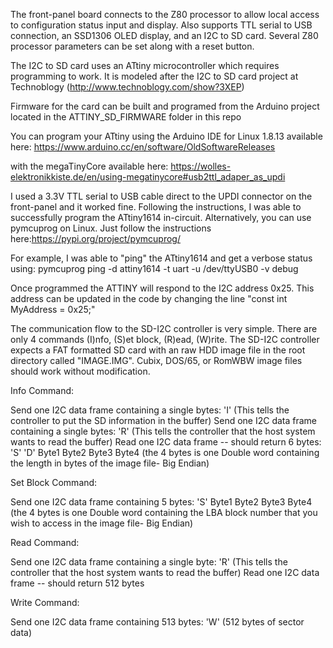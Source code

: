 The front-panel board connects to the Z80 processor to allow local access to configuration status input and display.  Also supports TTL serial to USB connection, an SSD1306 OLED display, and an I2C to SD card.  Several Z80 processor parameters can be set along with a reset button.

The I2C to SD card uses an ATtiny microcontroller which requires programming to work.  It is modeled after the I2C to SD card project at Technoblogy (http://www.technoblogy.com/show?3XEP)

Firmware for the card can be built and programed from the Arduino project located in the ATTINY_SD_FIRMWARE folder in this repo


You can program your ATtiny using the Arduino IDE for Linux 1.8.13 available here: https://www.arduino.cc/en/software/OldSoftwareReleases

with the megaTinyCore available here: https://wolles-elektronikkiste.de/en/using-megatinycore#usb2ttl_adaper_as_updi

I used a 3.3V TTL serial to USB cable direct to the UPDI connector on the front-panel and it worked fine. Following the instructions, I was able to successfully program the ATtiny1614 in-circuit. Alternatively, you can use pymcuprog on Linux.  Just follow the instructions here:https://pypi.org/project/pymcuprog/

For example, I was able to "ping" the ATtiny1614 and get a verbose status using: pymcuprog ping -d attiny1614 -t uart -u /dev/ttyUSB0 -v debug



Once programmed the ATTINY will respond to the I2C address 0x25.   This address can be updated in the code by changing the line "const int MyAddress = 0x25;"


The communication flow to the SD-I2C controller is very simple.  There are only 4 commands (I)nfo, (S)et block, (R)ead, (W)rite.  The SD-I2C controller expects a FAT formatted SD card with an raw HDD image file in the root directory called "IMAGE.IMG".   Cubix, DOS/65, or RomWBW image files should work without modification.


Info Command:

   Send one I2C data frame containing a single bytes:  'I'   (This tells the controller to put the SD information in the buffer)
   Send one I2C data frame containing a single bytes:  'R'   (This tells the controller that the host system wants to read the buffer)
   Read one I2C data frame -- should return 6 bytes:  'S' 'D' Byte1 Byte2 Byte3 Byte4  (the 4 bytes is one Double word containing the length in bytes of the image file- Big Endian)
   
   
   
Set Block Command:

   Send one I2C data frame containing 5 bytes:  'S' Byte1 Byte2 Byte3 Byte4  (the 4 bytes is one Double word containing the LBA block number that you wish to access in the image file- Big Endian)  
   
   
   
Read Command:

   Send one I2C data frame containing a single byte:  'R'   (This tells the controller that the host system wants to read the buffer)
   Read one I2C data frame -- should return 512 bytes 

   

Write Command:

   Send one I2C data frame containing  513 bytes:  'W' (512 bytes of sector data)  

